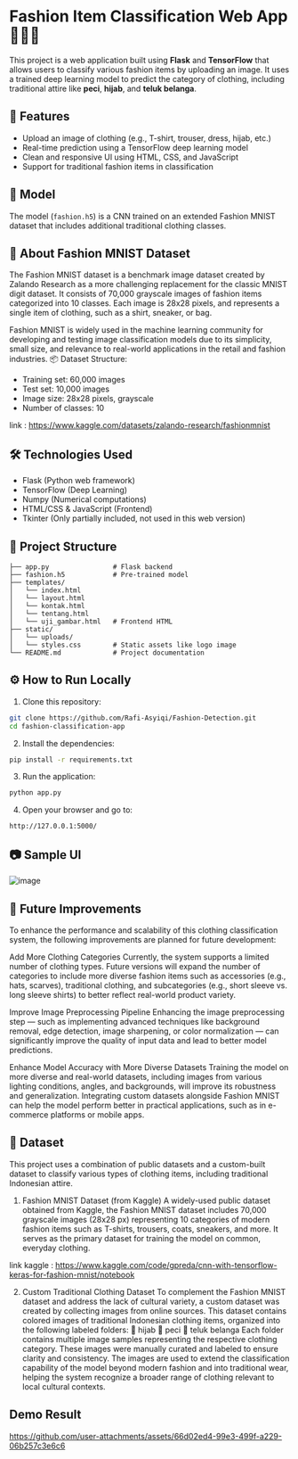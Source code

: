 # Fashion Item Classification Web App 👕👖🧥

This project is a web application built using **Flask** and **TensorFlow** that allows users to classify various fashion items by uploading an image. It uses a trained deep learning model to predict the category of clothing, including traditional attire like **peci**, **hijab**, and **teluk belanga**.

## 🚀 Features
- Upload an image of clothing (e.g., T-shirt, trouser, dress, hijab, etc.)
- Real-time prediction using a TensorFlow deep learning model
- Clean and responsive UI using HTML, CSS, and JavaScript
- Support for traditional fashion items in classification

## 🧠 Model
The model (`fashion.h5`) is a CNN trained on an extended Fashion MNIST dataset that includes additional traditional clothing classes.

## 🧾 About Fashion MNIST Dataset
The Fashion MNIST dataset is a benchmark image dataset created by Zalando Research as a more challenging replacement for the classic MNIST digit dataset. It consists of 70,000 grayscale images of fashion items categorized into 10 classes. Each image is 28x28 pixels, and represents a single item of clothing, such as a shirt, sneaker, or bag.

Fashion MNIST is widely used in the machine learning community for developing and testing image classification models due to its simplicity, small size, and relevance to real-world applications in the retail and fashion industries.
📦 Dataset Structure:
- Training set: 60,000 images
- Test set: 10,000 images
- Image size: 28x28 pixels, grayscale
- Number of classes: 10

link : https://www.kaggle.com/datasets/zalando-research/fashionmnist

## 🛠 Technologies Used
- Flask (Python web framework)
- TensorFlow (Deep Learning)
- Numpy (Numerical computations)
- HTML/CSS & JavaScript (Frontend)
- Tkinter (Only partially included, not used in this web version)

## 📁 Project Structure
```
├── app.py                # Flask backend
├── fashion.h5            # Pre-trained model
├── templates/
│   └── index.html
│   └── layout.html
│   └── kontak.html
│   └── tentang.html
│   └── uji_gambar.html   # Frontend HTML
├── static/
│   └── uploads/
│   └── styles.css        # Static assets like logo image
└── README.md             # Project documentation
```

## ⚙️ How to Run Locally
1. Clone this repository:
```bash
git clone https://github.com/Rafi-Asyiqi/Fashion-Detection.git
cd fashion-classification-app
```

2. Install the dependencies:
```bash
pip install -r requirements.txt
```

3. Run the application:
```bash
python app.py
```

4. Open your browser and go to:
```
http://127.0.0.1:5000/
```

## 📷 Sample UI
![image](https://github.com/user-attachments/assets/88956195-3db5-4cb8-be2c-92d4cb654c51)



## 🔮 Future Improvements
To enhance the performance and scalability of this clothing classification system, the following improvements are planned for future development:

Add More Clothing Categories
Currently, the system supports a limited number of clothing types. Future versions will expand the number of categories to include more diverse fashion items such as accessories (e.g., hats, scarves), traditional clothing, and subcategories (e.g., short sleeve vs. long sleeve shirts) to better reflect real-world product variety.

Improve Image Preprocessing Pipeline
Enhancing the image preprocessing step — such as implementing advanced techniques like background removal, edge detection, image sharpening, or color normalization — can significantly improve the quality of input data and lead to better model predictions.

Enhance Model Accuracy with More Diverse Datasets
Training the model on more diverse and real-world datasets, including images from various lighting conditions, angles, and backgrounds, will improve its robustness and generalization. Integrating custom datasets alongside Fashion MNIST can help the model perform better in practical applications, such as in e-commerce platforms or mobile apps.



## 📁 Dataset
This project uses a combination of public datasets and a custom-built dataset to classify various types of clothing items, including traditional Indonesian attire.

1. Fashion MNIST Dataset (from Kaggle)
A widely-used public dataset obtained from Kaggle, the Fashion MNIST dataset includes 70,000 grayscale images (28x28 px) representing 10 categories of modern fashion items such as T-shirts, trousers, coats, sneakers, and more. It serves as the primary dataset for training the model on common, everyday clothing.

link kaggle : https://www.kaggle.com/code/gpreda/cnn-with-tensorflow-keras-for-fashion-mnist/notebook

2. Custom Traditional Clothing Dataset
To complement the Fashion MNIST dataset and address the lack of cultural variety, a custom dataset was created by collecting images from online sources. This dataset contains colored images of traditional Indonesian clothing items, organized into the following labeled folders:
📁 hijab
📁 peci
📁 teluk belanga
Each folder contains multiple image samples representing the respective clothing category. These images were manually curated and labeled to ensure clarity and consistency. The images are used to extend the classification capability of the model beyond modern fashion and into traditional wear, helping the system recognize a broader range of clothing relevant to local cultural contexts.

## Demo Result

https://github.com/user-attachments/assets/66d02ed4-99e3-499f-a229-06b257c3e6c6



